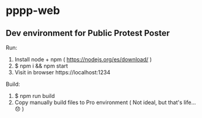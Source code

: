# pppp-web

## Dev environment for Public Protest Poster

Run:

1. Install node + npm ( https://nodejs.org/es/download/ )
2. $ npm i && npm start
3. Visit in browser https://localhost:1234

Build:

1. $ npm run build
2. Copy manually build files to Pro environment ( Not ideal, but that's life... 😞 )
